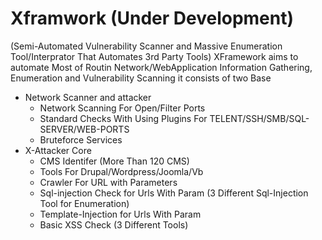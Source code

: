 # Xframwork (Under Development) 
(Semi-Automated Vulnerability Scanner and Massive Enumeration Tool/Interprator That Automates 3rd Party Tools)
XFramework aims to automate Most of Routin Network/WebApplication Information Gathering, Enumeration and Vulnerability Scanning
it consists of two Base 
- Network Scanner and attacker
  - Network Scanning For Open/Filter Ports 
  - Standard Checks With Using Plugins For TELENT/SSH/SMB/SQL-SERVER/WEB-PORTS
  - Bruteforce Services
- X-Attacker Core 
  - CMS Identifer (More Than 120 CMS)
  - Tools For Drupal/Wordpress/Joomla/Vb
  - Crawler For URL with Parameters
  - Sql-injection Check for Urls With Param (3 Different Sql-Injection Tool for Enumeration)
  - Template-Injection for Urls With Param
  - Basic XSS Check (3 Different Tools) 
  




